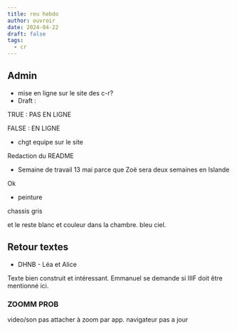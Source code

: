 ```yaml
---
title: reu hebdo
author: ouvroir
date: 2024-04-22
draft: false
tags:
  - cr
---
```


## Admin

- mise en ligne sur le site des c-r?
- Draft :

TRUE : PAS EN LIGNE
  
FALSE : EN LIGNE

- chgt equipe sur le site

Redaction du README

- Semaine de travail 13 mai parce que Zoë sera deux semaines en Islande

Ok

- peinture

chassis gris

et le reste blanc et couleur dans la chambre. bleu ciel.

## Retour textes

- DHNB - Léa et Alice

Texte bien construit et intéressant. Emmanuel se demande si IIIF doit être mentionné ici.

### ZOOMM PROB

video/son pas attacher à zoom par app.
navigateur pas a jour
